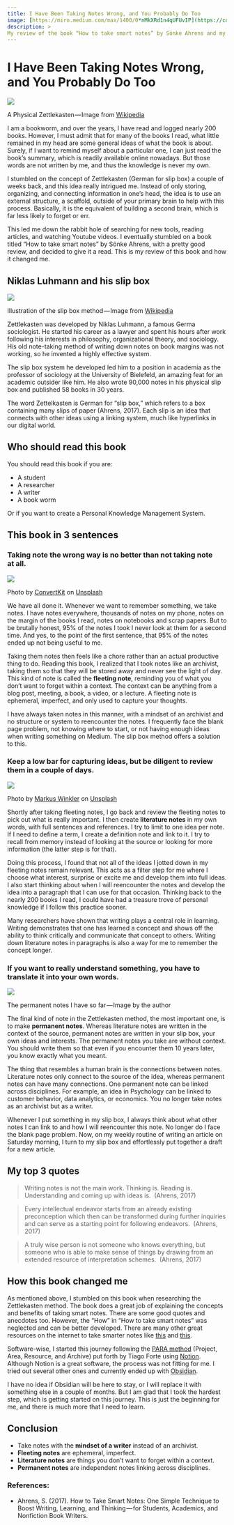 ```yaml
---
title: I Have Been Taking Notes Wrong, and You Probably Do Too
image: [https://miro.medium.com/max/1400/0*nMkXRd1n4qUFUvIP](https://cdn-images-1.medium.com/max/800/0*u4nayjkcTfkKMVuF.jpg)
description: >
My review of the book “How to take smart notes” by Sönke Ahrens and my journey towards building a Personal Knowledge Management system. 
---
```


# **I Have Been Taking Notes Wrong, and You Probably Do Too**

![](https://cdn-images-1.medium.com/max/800/0*u4nayjkcTfkKMVuF.jpg)

A Physical Zettlekasten — Image from [Wikipedia](https://en.wikipedia.org/wiki/Zettelkasten)

I am a bookworm, and over the years, I have read and logged nearly 200 books. However, I must admit that for many of the books I read, what little remained in my head are some general ideas of what the book is about. Surely, if I want to remind myself about a particular one, I can just read the book’s summary, which is readily available online nowadays. But those words are not written by me, and thus the knowledge is never my own.

I stumbled on the concept of Zettlekasten (German for slip box) a couple of weeks back, and this idea really intrigued me. Instead of only storing, organizing, and connecting information in one’s head, the idea is to use an external structure, a scaffold, outside of your primary brain to help with this process. Basically, it is the equivalent of building a second brain, which is far less likely to forget or err. 

This led me down the rabbit hole of searching for new tools, reading articles, and watching Youtube videos. I eventually stumbled on a book titled “How to take smart notes” by Sönke Ahrens, with a pretty good review, and decided to give it a read. This is my review of this book and how it changed me.

## Niklas Luhmann and his slip box

![](https://cdn-images-1.medium.com/max/800/0*j0b8k2MvlCUTo4ab.png)

Illustration of the slip box method — Image from [Wikipedia](https://en.wikipedia.org/wiki/Zettelkasten)

Zettlekasten was developed by Niklas Luhmann, a famous Germa sociologist. He started his career as a lawyer and spent his hours after work following his interests in philosophy, organizational theory, and sociology. His old note-taking method of writing down notes on book margins was not working, so he invented a highly effective system. 

The slip box system he developed led him to a position in academia as the professor of sociology at the University of Bielefeld, an amazing feat for an academic outsider like him. He also wrote 90,000 notes in his physical slip box and published 58 books in 30 years.

The word Zettelkasten is German for “slip box,” which refers to a box containing many slips of paper (Ahrens, 2017). Each slip is an idea that connects with other ideas using a linking system, much like hyperlinks in our digital world.

## Who should read this book

You should read this book if you are: 

-   A student 
-   A researcher 
-   A writer
-   A book worm 

Or if you want to create a Personal Knowledge Management System. 

## This book in 3 sentences

### Taking note the wrong way is no better than not taking note at all. 

![](https://cdn-images-1.medium.com/max/800/0*-9A3NtrhtNCGDoGt)

Photo by [ConvertKit](https://unsplash.com/@convertkit?utm_source=medium&utm_medium=referral) on [Unsplash](https://unsplash.com?utm_source=medium&utm_medium=referral)

We have all done it. Whenever we want to remember something, we take notes. I have notes everywhere, thousands of notes on my phone, notes on the margin of the books I read, notes on notebooks and scrap papers. But to be brutally honest, 95% of the notes I took I never look at them for a second time. And yes, to the point of the first sentence, that 95% of the notes ended up not being useful to me. 

Taking them notes then feels like a chore rather than an actual productive thing to do. Reading this book, I realized that I took notes like an archivist, taking them so that they will be stored away and never see the light of day. This kind of note is called the **fleeting note**, reminding you of what you don’t want to forget within a context. The context can be anything from a blog post, meeting, a book, a video, or a lecture. A fleeting note is ephemeral, imperfect, and only used to capture your thoughts. 

I have always taken notes in this manner, with a mindset of an archivist and no structure or system to reencounter the notes. I frequently face the blank page problem, not knowing where to start, or not having enough ideas when writing something on Medium. The slip box method offers a solution to this.

### Keep a low bar for capturing ideas, but be diligent to review them in a couple of days.

![](https://cdn-images-1.medium.com/max/800/0*1PF688rihKrGfIZ0)

Photo by [Markus Winkler](https://unsplash.com/@markuswinkler?utm_source=medium&utm_medium=referral) on [Unsplash](https://unsplash.com?utm_source=medium&utm_medium=referral)

Shortly after taking fleeting notes, I go back and review the fleeting notes to pick out what is really important. I then create **literature notes** in my own words, with full sentences and references. I try to limit to one idea per note. If I need to define a term, I create a definition note and link to it. I try to recall from memory instead of looking at the source or looking for more information (the latter step is for that). 

Doing this process, I found that not all of the ideas I jotted down in my fleeting notes remain relevant. This acts as a filter step for me where I choose what interest, surprise or excite me and develop them into full ideas. I also start thinking about when I will reencounter the notes and develop the idea into a paragraph that I can use for that occasion. Thinking back to the nearly 200 books I read, I could have had a treasure trove of personal knowledge if I follow this practice sooner.

Many researchers have shown that writing plays a central role in learning. Writing demonstrates that one has learned a concept and shows off the ability to think critically and communicate that concept to others. Writing down literature notes in paragraphs is also a way for me to remember the concept longer.

### If you want to really understand something, you have to translate it into your own words.

![](https://cdn-images-1.medium.com/max/800/1*sVe2QUKQN9Izo68-M3aftg.png)

The permanent notes I have so far — Image by the author

The final kind of note in the Zettlekasten method, the most important one, is to make **permanent notes**. Whereas literature notes are written in the context of the source, permanent notes are written in your slip box, your own ideas and interests. The permanent notes you take are without context. You should write them so that even if you encounter them 10 years later, you know exactly what you meant. 

The thing that resembles a human brain is the connections between notes. Literature notes only connect to the source of the idea, whereas permanent notes can have many connections. One permanent note can be linked across disciplines. For example, an idea in Psychology can be linked to customer behavior, data analytics, or economics. You no longer take notes as an archivist but as a writer. 

Whenever I put something in my slip box, I always think about what other notes I can link to and how I will reencounter this note. No longer do I face the blank page problem. Now, on my weekly routine of writing an article on Saturday morning, I turn to my slip box and effortlessly put together a draft for a new article. 

## My top 3 quotes

> Writing notes is not the main work. Thinking is. Reading is. Understanding and coming up with ideas is. 
> (Ahrens, 2017)

  

> Every intellectual endeavor starts from an already existing preconception which then can be transformed during further inquiries and can serve as a starting point for following endeavors. 
> (Ahrens, 2017)

  

> A truly wise person is not someone who knows everything, but someone who is able to make sense of things by drawing from an extended resource of interpretation schemes. 
> (Ahrens, 2017)

## How this book changed me

As mentioned above, I stumbled on this book when researching the Zettlekasten method. The book does a great job of explaining the concepts and benefits of taking smart notes. There are some good quotes and anecdotes too. However, the “How” in “How to take smart notes” was neglected and can be better developed. There are many other great resources on the internet to take smarter notes like [this](https://forum.obsidian.md/t/obsidian-zettelkasten/1999) and [this](https://forum.obsidian.md/t/linking-your-thinking-resources/6177).

Software-wise, I started this journey following the [PARA method](https://fortelabs.co/blog/para/) (Project, Area, Resource, and Archive) put forth by Tiago Forte using [Notion](https://www.notion.so/). Although Notion is a great software, the process was not fitting for me. I tried out several other ones and currently ended up with [Obsidian](https://obsidian.md/). 

I have no idea if Obsidian will be here to stay, or I will replace it with something else in a couple of months. But I am glad that I took the hardest step, which is getting started on this journey. This is just the beginning for me, and there is much more that I need to learn.

## Conclusion

-   Take notes with the **mindset of a writer** instead of an archivist.
-   **Fleeting notes** are ephemeral, imperfect.
-   **Literature notes** are things you don’t want to forget within a context.
-   **Permanent notes** are independent notes linking across disciplines.

### References:

-   Ahrens, S. (2017). How to Take Smart Notes: One Simple Technique to Boost Writing, Learning, and Thinking — for Students, Academics, and Nonfiction Book Writers.
